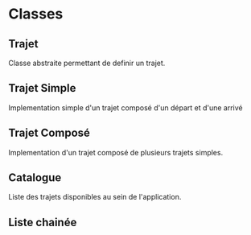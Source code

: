 # Classes

## Trajet

Classe abstraite permettant de definir un trajet.

## Trajet Simple

Implementation simple d'un trajet composé d'un départ et d'une arrivé 

## Trajet Composé

Implementation d'un trajet composé de plusieurs trajets simples.

## Catalogue

Liste des trajets disponibles au sein de l'application.

## Liste chainée



